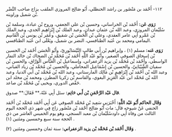 ١١٢- أَحْمَد بن مَنْصُور بن راشد الحنظلي، أَبُو صَالِح المروزي الملقب بزاج صاحب النَّضْر بْن شميل وراويته.

**رَوَى عَن:** أَحْمَد بْن الخراساني، وحسين بْن علي الجعفي، وروح بْن عبادة، وسلمة بْن سُلَيْمان المروزي، وعبد الله بْن عثمان عبدان، وعبد الملك بْن إِبْرَاهِيم الجدي، وعبد الملك بْن عَمْرو أَبِي عامر العقدي، وعلي بْن الْحَسَن بْن شقيق، وعُمَر بْن يونس بْن الْقَاسِم اليمامي ومحمد بن عُبَيد الطنافسي، النضر بن شميل، ويَعْلَى ابن عُبَيد الطنافسي.

**رَوَى عَنه:** مسلم (١) ، وإبراهيم بْن أَبي طالب النَّيْسَابُورِيّ، وأَبُو الْحَسَن أَحْمَد بْن الحسين بْن إسحاق الصوفي الصغير، وأَبُو عَبْد اللَّهِ أَحْمَد بْن مُحَمَّد بْن الضحاك بْن خالد التمار الواسطي، وأَحْمَد بْن مُحَمَّد بْن يزيد الزعفراني، وإسماعيل بْن الْعَبَّاس الْوَرَّاق، والحسن بْن سفيان الشَّيْبَانِيّ، والحسين بْن إِسْمَاعِيل المحاملي، والحسين بْن مُحَمَّد بْن زياد القباني، وعبد الله بْن أَحْمَد بْن إِبْرَاهِيم بْن مَالِك المارستاني، وعبد الله بْن مُحَمَّد بْن أَبي الدنيا، وعبد الله بْن مُحَمَّد ابن عَبْد الْعَزِيزِ البغوي، والقاسم بْن زكريا المطرز، ومحمد بْن مخلد ابن حَفْص الدوري، ويحيى بْن مُحَمَّد بْن صاعد.

**قال عَبْد الرَّحْمَنِ بْن أَبي حَاتِم:** سئل أَبِي عَنْهُ،** فَقَالَ:** صدوق.

**وَقَال الحاكم أَبُو عَبْد اللَّهِ:** أَخْبَرَنِي سَعِيد بْن مُحَمَّد الصوفي عَن أَبِي أَحْمَد مُحَمَّد بْن أَحْمَد الحنفي عَنْ شيوخه قال: مات أَبُو صَالِح أَحْمَد بْن مَنْصُور زاج فِي شهر ذي الحجة اليوم الثالث من وفاة أَبِي داودسُلَيْمان بْن معبد السنجي، وهو يوم الخميس العاشر من ذي الحجة سنة سبع وخمسين ومئتين (١) .

**وَقَال أَحْمَد بْن مُحَمَّد بْن يزيد الزعفراني:** سنة ثمان وخمسين ومئتين (٢) .